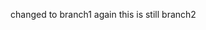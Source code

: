 <!-- this is the main branch -->
<!-- this is branch1 -->
<!-- this is branch2 -->
changed to branch1 again
this is still branch2
